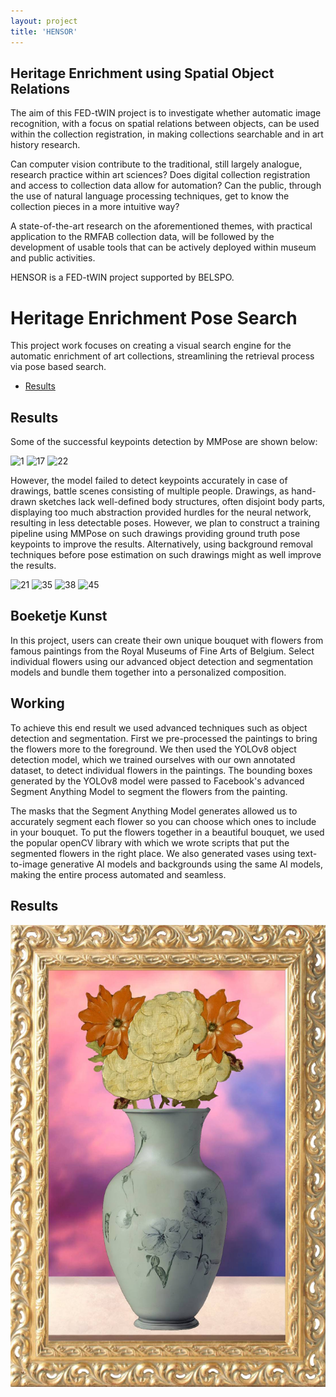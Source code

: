 ```yaml
---
layout: project
title: 'HENSOR'
---
```


## Heritage Enrichment using Spatial Object Relations

The aim of this FED-tWIN project is to investigate whether automatic image recognition, with a focus on spatial relations between objects, can be used within the collection registration, in making collections searchable and in art history research.

Can computer vision contribute to the traditional, still largely analogue, research practice within art sciences? Does digital collection registration and access to collection data allow for automation? Can the public, through the use of natural language processing techniques, get to know the collection pieces in a more intuitive way?

A state-of-the-art research on the aforementioned themes, with practical application to the RMFAB collection data, will be followed by the development of usable tools that can be actively deployed within museum and public activities.

HENSOR is a FED-tWIN project supported by BELSPO.

# Heritage Enrichment Pose Search

This project work focuses on creating a visual search engine for the automatic enrichment of art collections, streamlining the retrieval process via pose based search.

- [Results](#results)

## Results
Some of the successful keypoints detection by MMPose are shown below:

![1](https://github.com/ravikcs/HeritageEnrichmentPoseSearch/assets/147035848/335d11e7-9082-4860-bab6-adfc9b1c9838)
![17](https://github.com/ravikcs/HeritageEnrichmentPoseSearch/assets/147035848/3d8738dc-3bb4-44bc-b5c0-c99efd3c1461)
![22](https://github.com/ravikcs/HeritageEnrichmentPoseSearch/assets/147035848/3fcef5ea-b0d8-4bce-91ea-fdb384bf7862)

However, the model failed to detect keypoints accurately in case of drawings, battle scenes consisting of multiple people. Drawings, as hand-drawn sketches lack well-defined body structures, often disjoint body parts, displaying too much abstraction provided hurdles for the neural network, resulting in less detectable poses. However, we plan to construct a training pipeline using MMPose on such drawings providing ground truth pose keypoints to improve the results. Alternatively, using background removal techniques before pose estimation on such drawings might as well improve the results. 

![21](https://github.com/ravikcs/HeritageEnrichmentPoseSearch/assets/147035848/527eb3cc-a2db-4e0f-ad7d-267ab86a57ae)
![35](https://github.com/ravikcs/HeritageEnrichmentPoseSearch/assets/147035848/5c6fe3c3-4393-4c9e-9b33-e86d9af6d4cf)
![38](https://github.com/ravikcs/HeritageEnrichmentPoseSearch/assets/147035848/c09e2ced-ea29-4bc3-b052-144cf0cf2571)
![45](https://github.com/ravikcs/HeritageEnrichmentPoseSearch/assets/147035848/56cf3719-b7d0-45bd-8031-7fa74f300724)

## Boeketje Kunst
In this project, users can create their own unique bouquet with flowers from famous paintings from the Royal Museums of Fine Arts of Belgium. Select individual flowers using our advanced object detection and segmentation models and bundle them together into a personalized composition.

## Working

To achieve this end result we used advanced techniques such as object detection and segmentation. First we pre-processed the paintings to bring the flowers more to the foreground. We then used the YOLOv8 object detection model, which we trained ourselves with our own annotated dataset, to detect individual flowers in the paintings. The bounding boxes generated by the YOLOv8 model were passed to Facebook's advanced Segment Anything Model to segment the flowers from the painting.

The masks that the Segment Anything Model generates allowed us to accurately segment each flower so you can choose which ones to include in your bouquet. To put the flowers together in a beautiful bouquet, we used the popular openCV library with which we wrote scripts that put the segmented flowers in the right place. We also generated vases using text-to-image generative AI models and backgrounds using the same AI models, making the entire process automated and seamless.

## Results
![Boeketje Kunst Results](/assets/img/projects/HENSOR/flower.jpg)
